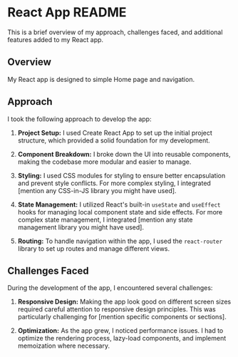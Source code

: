 # React App README

This is a brief overview of my approach, challenges faced, and additional features added to my React app.

## Overview

My React app is designed to simple Home page and navigation.

## Approach

I took the following approach to develop the app:

1. **Project Setup:** I used Create React App to set up the initial project structure, which provided a solid foundation for my development.

2. **Component Breakdown:** I broke down the UI into reusable components, making the codebase more modular and easier to manage.

3. **Styling:** I used CSS modules for styling to ensure better encapsulation and prevent style conflicts. For more complex styling, I integrated [mention any CSS-in-JS library you might have used].

4. **State Management:** I utilized React's built-in `useState` and `useEffect` hooks for managing local component state and side effects. For more complex state management, I integrated [mention any state management library you might have used].

5. **Routing:** To handle navigation within the app, I used the `react-router` library to set up routes and manage different views.


## Challenges Faced

During the development of the app, I encountered several challenges:
1. **Responsive Design:** Making the app look good on different screen sizes required careful attention to responsive design principles. This was particularly challenging for [mention specific components or sections].

2. **Optimization:** As the app grew, I noticed performance issues. I had to optimize the rendering process, lazy-load components, and implement memoization where necessary.


